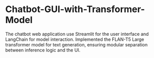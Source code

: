 # Chatbot-GUI-with-Transformer-Model
The chatbot web application use Streamlit for the user interface and LangChain for model interaction. Implemented the FLAN-T5 Large transformer model for text generation, ensuring modular separation between inference logic and the UI.
